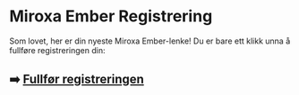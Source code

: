 # Miroxa Ember Registrering

Som lovet, her er din nyeste Miroxa Ember-lenke! Du er bare ett klikk unna å fullføre registreringen din:

## ➡️ [Fullfør registreringen](https://is.gd/gHsSpt)